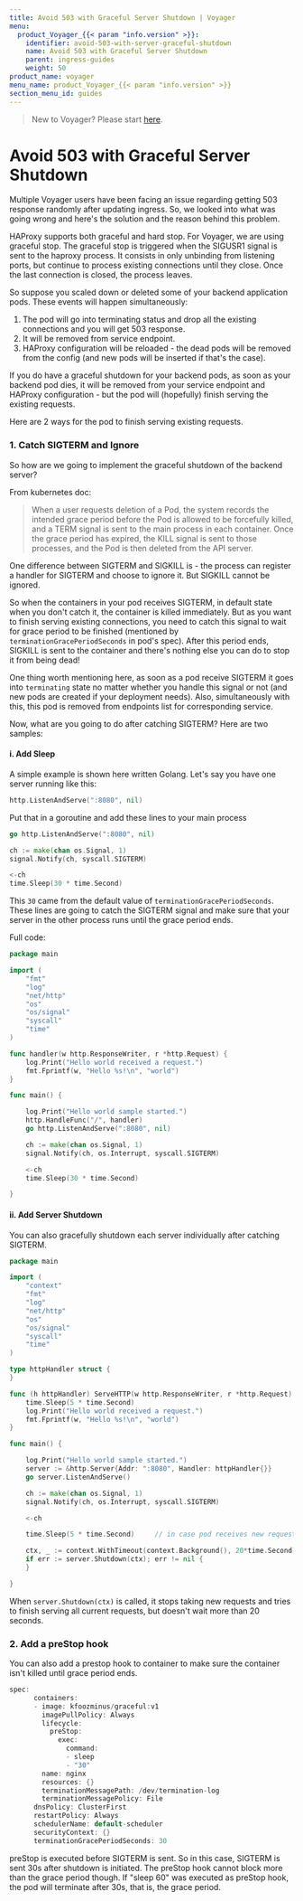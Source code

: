 ```yaml
---
title: Avoid 503 with Graceful Server Shutdown | Voyager
menu:
  product_Voyager_{{< param "info.version" >}}:
    identifier: avoid-503-with-server-graceful-shutdown
    name: Avoid 503 with Graceful Server Shutdown
    parent: ingress-guides
    weight: 50
product_name: voyager
menu_name: product_Voyager_{{< param "info.version" >}}
section_menu_id: guides
---
```


> New to Voyager? Please start [here](/docs/concepts/overview.md).

# Avoid 503 with Graceful Server Shutdown

Multiple Voyager users have been facing an issue regarding getting 503 response randomly after updating ingress. So, we looked into what was going wrong and here's the solution and the reason behind this problem.

HAProxy supports both graceful and hard stop. For Voyager, we are using graceful stop. The graceful stop is triggered when the SIGUSR1 signal is sent to the haproxy process. It consists in only unbinding from listening ports, but continue to process existing connections until they close. Once the last connection is closed, the process leaves.

So suppose you scaled down or deleted some of your backend application pods. These events will happen simultaneously:

1. The pod will go into terminating status and drop all the existing connections and you will get 503 response.
2. It will be removed from service endpoint.
3. HAProxy configuration will be reloaded - the dead pods will be removed from the config (and new pods will be inserted if that's the case).

If you do have a graceful shutdown for your backend pods, as soon as your backend pod dies, it will be removed from your service endpoint and HAProxy configuration - but the pod will (hopefully) finish serving the existing requests.

Here are 2 ways for the pod to finish serving existing requests.

### 1. Catch SIGTERM and Ignore

So how are we going to implement the graceful shutdown of the backend server?

From kubernetes doc:

> When a user requests deletion of a Pod, the system records the intended grace period before the Pod is allowed to be forcefully killed, and a TERM signal is sent to the main process in each container. Once the grace period has expired, the KILL signal is sent to those processes, and the Pod is then deleted from the API server.

One difference between SIGTERM and SIGKILL is - the process can register a handler for SIGTERM and choose to ignore it. But SIGKILL cannot be ignored.

So when the containers in your pod receives SIGTERM, in default state when you don't catch it, the container is killed immediately. But as you want to finish serving existing connections, you need to catch this signal to wait for grace period to be finished (mentioned by `terminationGracePeriodSeconds` in pod's spec). After this period ends, SIGKILL is sent to the container and there's nothing else you can do to stop it from being dead!

One thing worth mentioning here, as soon as a pod receive SIGTERM it goes into `terminating` state no matter whether you handle this signal or not (and new pods are created if your deployment needs). Also, simultaneously with this, this pod is removed from endpoints list for corresponding service.

Now, what are you going to do after catching SIGTERM? Here are two samples:

#### i. Add Sleep

A simple example is shown here written Golang. Let's say you have one server running like this:

```go
http.ListenAndServe(":8080", nil)
```

Put that in a goroutine and add these lines to your main process

```go
go http.ListenAndServe(":8080", nil)

ch := make(chan os.Signal, 1)
signal.Notify(ch, syscall.SIGTERM)

<-ch
time.Sleep(30 * time.Second)
```

This `30` came from the default value of `terminationGracePeriodSeconds`. These lines are going to catch the SIGTERM signal and make sure that your server in the other process runs until the grace period ends.

Full code:

```go
package main

import (
	"fmt"
	"log"
	"net/http"
	"os"
	"os/signal"
	"syscall"
	"time"
)

func handler(w http.ResponseWriter, r *http.Request) {
	log.Print("Hello world received a request.")
	fmt.Fprintf(w, "Hello %s!\n", "world")
}

func main() {

	log.Print("Hello world sample started.")
	http.HandleFunc("/", handler)
	go http.ListenAndServe(":8080", nil)

	ch := make(chan os.Signal, 1)
	signal.Notify(ch, os.Interrupt, syscall.SIGTERM)

	<-ch
	time.Sleep(30 * time.Second)

}
```

#### ii. Add Server Shutdown

You can also gracefully shutdown each server individually after catching SIGTERM.

```go
package main

import (
	"context"
	"fmt"
	"log"
	"net/http"
	"os"
	"os/signal"
	"syscall"
	"time"
)

type httpHandler struct {
}

func (h httpHandler) ServeHTTP(w http.ResponseWriter, r *http.Request) {
	time.Sleep(5 * time.Second)
	log.Print("Hello world received a request.")
	fmt.Fprintf(w, "Hello %s!\n", "world")
}

func main() {

	log.Print("Hello world sample started.")
	server := &http.Server{Addr: ":8080", Handler: httpHandler{}}
	go server.ListenAndServe()

	ch := make(chan os.Signal, 1)
	signal.Notify(ch, os.Interrupt, syscall.SIGTERM)

	<-ch

	time.Sleep(5 * time.Second)		// in case pod receives new request

	ctx, _ := context.WithTimeout(context.Background(), 20*time.Second)
	if err := server.Shutdown(ctx); err != nil {
	}

}
```

When `server.Shutdown(ctx)` is called, it stops taking new requests and tries to finish serving all current requests, but doesn't wait more than 20 seconds.

### 2. Add a preStop hook

You can also add a prestop hook to container to make sure the container isn't killed until grace period ends.

```go
spec:
      containers:
      - image: kfoozminus/graceful:v1
        imagePullPolicy: Always
        lifecycle:
          preStop:
            exec:
              command:
              - sleep
              - "30"
        name: nginx
        resources: {}
        terminationMessagePath: /dev/termination-log
        terminationMessagePolicy: File
      dnsPolicy: ClusterFirst
      restartPolicy: Always
      schedulerName: default-scheduler
      securityContext: {}
      terminationGracePeriodSeconds: 30
```

preStop is executed before SIGTERM is sent. So in this case, SIGTERM is sent 30s after shutdown is initiated. The preStop hook cannot block more than the grace period though. If "sleep 60" was executed as preStop hook, the pod will terminate after 30s, that is, the grace period.
